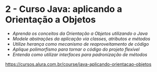 # 2 - ****Curso Java: aplicando a Orientação a Objetos****

- *Aprenda os conceitos da Orientação a Objetos utilizando o Java*
- *Modele abstrações da aplicação via classes, atributos e métodos*
- *Utilize herança como mecanismo de reaproveitamento de código*
- *Aplique polimorfismo para tornar o código do projeto flexível*
- *Entenda como utilizar interfaces para padronização de métodos*

https://cursos.alura.com.br/course/java-aplicando-orientacao-objetos
